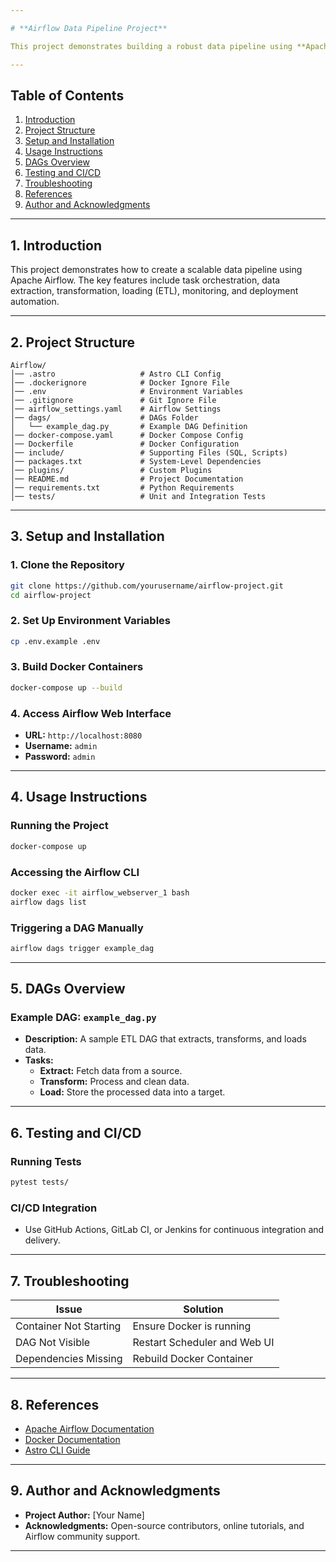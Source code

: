 ```yaml
---

# **Airflow Data Pipeline Project**

This project demonstrates building a robust data pipeline using **Apache Airflow**. It includes DAGs, custom plugins, Docker configurations, and testing setup for production-grade deployments.

---
```


## **Table of Contents**
1. [Introduction](#introduction)
2. [Project Structure](#project-structure)
3. [Setup and Installation](#setup-and-installation)
4. [Usage Instructions](#usage-instructions)
5. [DAGs Overview](#dags-overview)
6. [Testing and CI/CD](#testing-and-cicd)
7. [Troubleshooting](#troubleshooting)
8. [References](#references)
9. [Author and Acknowledgments](#author-and-acknowledgments)

---

## **1. Introduction**
This project demonstrates how to create a scalable data pipeline using Apache Airflow. The key features include task orchestration, data extraction, transformation, loading (ETL), monitoring, and deployment automation.

---

## **2. Project Structure**

```
Airflow/
│── .astro                   # Astro CLI Config
│── .dockerignore            # Docker Ignore File
│── .env                     # Environment Variables
│── .gitignore               # Git Ignore File
│── airflow_settings.yaml    # Airflow Settings
│── dags/                    # DAGs Folder
│   └── example_dag.py       # Example DAG Definition
│── docker-compose.yaml      # Docker Compose Config
│── Dockerfile               # Docker Configuration
│── include/                 # Supporting Files (SQL, Scripts)
│── packages.txt             # System-Level Dependencies
│── plugins/                 # Custom Plugins
│── README.md                # Project Documentation
│── requirements.txt         # Python Requirements
│── tests/                   # Unit and Integration Tests
```

---

## **3. Setup and Installation**

### **1. Clone the Repository**
```bash
git clone https://github.com/yourusername/airflow-project.git
cd airflow-project
```

### **2. Set Up Environment Variables**
```bash
cp .env.example .env
```

### **3. Build Docker Containers**
```bash
docker-compose up --build
```

### **4. Access Airflow Web Interface**
- **URL:** `http://localhost:8080`
- **Username:** `admin`
- **Password:** `admin`

---

## **4. Usage Instructions**

### **Running the Project**
```bash
docker-compose up
```

### **Accessing the Airflow CLI**
```bash
docker exec -it airflow_webserver_1 bash
airflow dags list
```

### **Triggering a DAG Manually**
```bash
airflow dags trigger example_dag
```

---

## **5. DAGs Overview**

### **Example DAG: `example_dag.py`**
- **Description:** A sample ETL DAG that extracts, transforms, and loads data.
- **Tasks:**
  - **Extract:** Fetch data from a source.
  - **Transform:** Process and clean data.
  - **Load:** Store the processed data into a target.

---

## **6. Testing and CI/CD**

### **Running Tests**
```bash
pytest tests/
```

### **CI/CD Integration**
- Use GitHub Actions, GitLab CI, or Jenkins for continuous integration and delivery.

---

## **7. Troubleshooting**

| **Issue**              | **Solution**                |
|------------------------|------------------------------|
| Container Not Starting | Ensure Docker is running    |
| DAG Not Visible        | Restart Scheduler and Web UI |
| Dependencies Missing   | Rebuild Docker Container    |

---

## **8. References**
- [Apache Airflow Documentation](https://airflow.apache.org/)
- [Docker Documentation](https://docs.docker.com/)
- [Astro CLI Guide](https://docs.astronomer.io/astro/cli)

---

## **9. Author and Acknowledgments**
- **Project Author:** [Your Name]
- **Acknowledgments:** Open-source contributors, online tutorials, and Airflow community support.

---
